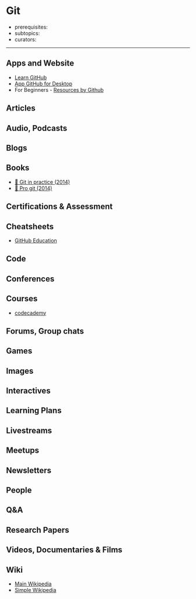 # Git

- prerequisites:
- subtopics:
- curators:

------

## Apps and Website

- [Learn GitHub](https://try.github.io/)
- [App GitHub for Desktop](https://desktop.github.com/)
- For Beginners - [Resources by Github](https://try.github.io/)

## Articles

## Audio, Podcasts

## Blogs

## Books

- [📖 Git in practice (2014)](https://content.mirantis.com/rs/451-RBY-185/images/McQuaid-git-in-practice.pdf)
- [📖 Pro git (2014)](https://git-scm.com/book/en/v2)

## Certifications & Assessment

## Cheatsheets

- [GitHub Education](https://education.github.com/git-cheat-sheet-education.pdf)

## Code

## Conferences

## Courses

- [codecademy](https://www.codecademy.com/learn/learn-git)

## Forums, Group chats

## Games

## Images

## Interactives

## Learning Plans

## Livestreams

## Meetups

## Newsletters

## People

## Q&A

## Research Papers

## Videos, Documentaries & Films

## Wiki

- [Main Wikipedia](https://en.wikipedia.org/wiki/Git)
- [Simple Wikipedia](https://simple.wikipedia.org/wiki/Git_(software))
